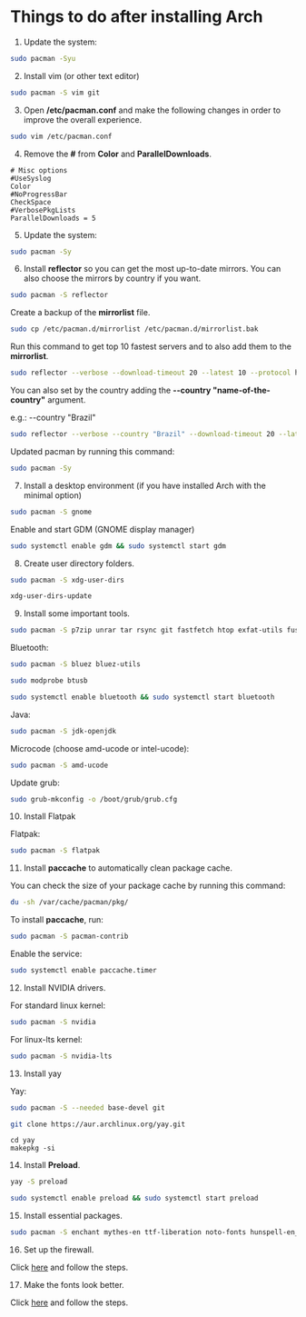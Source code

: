 # Things to do after installing Arch

1. Update the system:

```bash
sudo pacman -Syu
```

2. Install vim (or other text editor)

```bash
sudo pacman -S vim git 
```

3. Open **/etc/pacman.conf** and make the following changes in order to improve the overall experience.

```bash
sudo vim /etc/pacman.conf
```

4. Remove the **#** from **Color** and **ParallelDownloads**. 

```plaintext
# Misc options
#UseSyslog
Color
#NoProgressBar
CheckSpace
#VerbosePkgLists
ParallelDownloads = 5
```

5. Update the system:
```bash
sudo pacman -Sy
```

6. Install **reflector** so you can get the most up-to-date mirrors. You can also choose the mirrors by country if you want.

```bash
sudo pacman -S reflector
```

Create a backup of the **mirrorlist** file.

```bash
sudo cp /etc/pacman.d/mirrorlist /etc/pacman.d/mirrorlist.bak
```

Run this command to get top 10 fastest servers and to also add them to the **mirrorlist**.

```bash
sudo reflector --verbose --download-timeout 20 --latest 10 --protocol https --sort rate --save /etc/pacman.d/mirrorlist
```

You can also set by the country adding the **--country "name-of-the-country"** argument.

e.g.: --country "Brazil"

```bash
sudo reflector --verbose --country "Brazil" --download-timeout 20 --latest 10 --protocol https --sort rate --save /etc/pacman.d/mirrorlist
```

Updated pacman by running this command:

```bash
sudo pacman -Sy
```

7. Install a desktop environment (if you have installed Arch with the minimal option)

```bash
sudo pacman -S gnome
```
Enable and start GDM (GNOME display manager)

```bash
sudo systemctl enable gdm && sudo systemctl start gdm
```

8. Create user directory folders.

```bash
sudo pacman -S xdg-user-dirs
```

```bash
xdg-user-dirs-update
```

9. Install some important tools.

```bash
sudo pacman -S p7zip unrar tar rsync git fastfetch htop exfat-utils fuse-exfat ntfs-3g flac jasper aria2 qemu-full virt-manager dnsmasq 
```

Bluetooth:

```bash
sudo pacman -S bluez bluez-utils
```
```bash
sudo modprobe btusb
```
```bash
sudo systemctl enable bluetooth && sudo systemctl start bluetooth
```

Java:

```bash
sudo pacman -S jdk-openjdk
```

Microcode (choose amd-ucode or intel-ucode):

```bash
sudo pacman -S amd-ucode
```

Update grub:

```bash
sudo grub-mkconfig -o /boot/grub/grub.cfg
```

10. Install Flatpak

Flatpak:

```bash
sudo pacman -S flatpak
```

11. Install **paccache** to automatically clean package cache.

You can check the size of your package cache by running this command:

```bash
du -sh /var/cache/pacman/pkg/
```

To install **paccache**, run: 

```bash
sudo pacman -S pacman-contrib
```

Enable the service:

```bash
sudo systemctl enable paccache.timer
```

12. Install NVIDIA drivers.

For standard linux kernel:
```bash
sudo pacman -S nvidia
```
For linux-lts kernel:
```bash
sudo pacman -S nvidia-lts
```

13. Install yay

Yay:

```bash
sudo pacman -S --needed base-devel git
```

```bash
git clone https://aur.archlinux.org/yay.git
```

```plaintext
cd yay
makepkg -si
```

14. Install **Preload**.

```bash
yay -S preload
```

```bash
sudo systemctl enable preload && sudo systemctl start preload
```

15. Install essential packages.

```bash
sudo pacman -S enchant mythes-en ttf-liberation noto-fonts hunspell-en_US ttf-bitstream-vera pkgstats adobe-source-sans-pro-fonts gst-plugins-good ttf-droid ttf-dejavu aspell-en icedtea-web gst-libav ttf-ubuntu-font-family ttf-anonymous-pro jre8-openjdk languagetool libmythes hspell hunspell nuspell libvoikko vulkan-radeon papirus-icon-theme gnome-tweaks gnome-themes-extra
```

16. Set up the firewall.

Click [here](https://github.com/eloymelo/linux-documentation/blob/main/Firewall/firewall-settings.md) and follow the steps.

17. Make the fonts look better.

Click [here](https://github.com/eloymelo/linux-documentation/blob/main/Fonts/fonts.md) and follow the steps.
